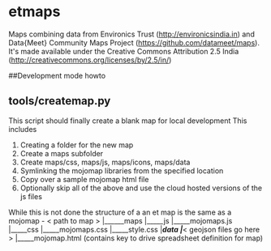 # etmaps
Maps combining data from Environics Trust (http://environicsindia.in) and  Data{Meet} Community Maps Project (https://github.com/datameet/maps). 
It's made available under the Creative Commons Attribution 2.5 India (http://creativecommons.org/licenses/by/2.5/in/)


##Development mode howto

tools/createmap.py
------------------
This script should finally create a blank map for local development
This includes
1. Creating a folder for the new map
2. Create a maps subfolder 
3. Create maps/css, maps/js, maps/icons, maps/data
4. Symlinking the mojomap libraries from the specified location
5. Copy over a sample mojomap html file
6. Optionally skip all of the above and use the cloud hosted versions of the js files

While this is not done the structure of a an et map is the same as a mojomap - 
< path to map >
|______maps
        |_____js
              |_____mojomaps.js
        |_____css
              |_____mojomaps.css
              |_____style.css
        |_____data
              |_____< geojson files go here >
        |_____mojomap.html (contains key to drive spreadsheet definition for map)